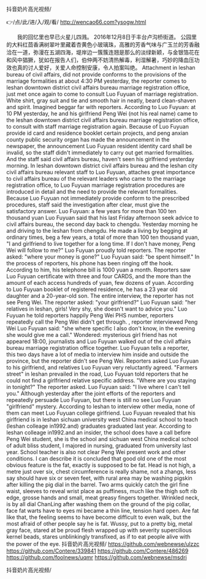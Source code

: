 
抖音奶片高光视频/




👉/点/此/进/入/观/看/ http://wencao66.com?ysogw.html




　　我的回忆里也早已火星儿四溅。
2016年12月8日于丰台卢沟桥街道。
公园里的大料红茴香满树翠叶里藏着杏黄色小玻璃珠，高雅的芳香气味与广玉兰的芳香融洽在一道，弥漫在五湖四海，堤岸边一簇簇连翘是那么的淡绿新颖，与金银箔花在和风中猖獗，犹如在报告人们，伯仲两不妨清热解毒，利湿解暑，巧妙的降血压功效也真的讨人爱好，关爱人命控制安康，令人拍案叫绝。
Attachment in leshan bureau of civil affairs, did not provide conforms to the provisions of the marriage formalities at about 4:30 PM yesterday, the reporter comes to leshan downtown district civil affairs bureau marriage registration office, just met once again to come to consult Luo Fuyuan of marriage registration.
White shirt, gray suit and tie and smooth hair in neatly, beard clean-shaven and spirit.
Imagined beggar far with reporters.
According to Luo Fuyuan: at 10 PM yesterday, he and his girlfriend Peng Wei (not his real name) came to the leshan downtown district civil affairs bureau marriage registration office, to consult with staff marriage registration again.
Because of Luo Fuyuan provide id card and residence booklet certain projects, and peng anxian county public security organ has made the announcement in the newspaper, the announcement Luo Fuyuan resident identity card shall be invalid, so the staff didn't immediately to carry out get married formalities.
And the staff said civil affairs bureau, haven't seen his girlfriend yesterday morning.
In leshan downtown district civil affairs bureau and the leshan city civil affairs bureau relevant staff to Luo Fuyuan, attaches great importance to civil affairs bureau of the relevant leaders who came to the marriage registration office, to Luo Fuyuan marriage registration procedures are introduced in detail and the need to provide the relevant formalities.
Because Luo Fuyuan not immediately provide conform to the prescribed procedures, staff said the investigation after clear, must give the satisfactory answer.
Luo Fuyuan: a few years for more than 100 ten thousand yuan Luo Fuyuan said that his last Friday afternoon seek advice to civil affairs bureau, the second day back to chengdu.
Yesterday morning he and driving to the leshan from chengdu.
He made a living by begging at ordinary times, beg a few years, a total of more than 100 ten thousand yuan, "I and girlfriend to live together for a long time.
If I don't have money, Peng Wei will follow to me?"
Luo Fuyuan proudly told reporters.
The reporter asked: "where your money is gone?"
Luo Fuyuan said: "be spent himself."
In the process of reporters, his phone has been ringing off the hook.
According to him, his telephone bill is 1000 yuan a month.
Reporters saw Luo Fuyuan certificate with three and four CARDS, and the more than the amount of each access hundreds of yuan, few dozens of yuan.
According to Luo Fuyuan booklet of registered residence, he has a 23 year old daughter and a 20-year-old son.
The entire interview, the reporter has not see Peng Wei.
The reporter asked: "your girlfriend?"
Luo Fuyuan said: "her relatives in leshan, girls!
Very shy, she doesn't want to advice you."
Luo Fuyuan he told reporters happily Peng Wei PHS number, reporters repeatedly call the Peng Wei didn't get through.
, reporter interviewed Peng Wei Luo Fuyuan said: "she where specific I also don't know, in the evening she would give me a call."
Wondered: mysterious girl friend has not appeared 18:00, journalists and Luo Fuyuan walked out of the civil affairs bureau marriage registration office together.
Luo Fuyuan tells a reporter, this two days have a lot of media to interview him inside and outside the province, but the reporter didn't see Peng Wei.
Reporters asked Luo Fuyuan to his girlfriend, and relatives Luo Fuyuan very reluctantly agreed.
"Farmers street" in leshan prevailed in the road, Luo Fuyuan told reporters that he could not find a girlfriend relative specific address.
"Where are you staying in tonight?"
The reporter asked.
Luo Fuyuan said: "I live where I can't tell you."
Although yesterday after the joint efforts of the reporters and repeatedly persuade Luo Fuyuan, but there is still no see Luo Fuyuan "girlfriend" mystery.
According to leshan to interview other media, none of them can meet Luo Fuyuan college girlfriend.
Luo Fuyuan revealed that his girlfriend is in leshan sichuan university west China medical school to teach (leshan colleage in1992.and) graduates graduated last year.
According to leshan colleage in1992.and an insider, the school does have a call before Peng Wei student, she is the school and sichuan west China medical school of adult bliss student, I majored in nursing, graduated from university last year.
School teacher is also not clear Peng Wei present work and other conditions.
I can describe it is concluded that good old one of the most obvious feature is the fat, exactly is supposed to be fat.
Head is not high, a metre just over six, chest circumference is really shame, not a zhangs, less say should have six or seven feet, with rural area may be washing pigskin after killing the pig dial in the barrel.
Two arms quickly catch the girl fine waist, sleeves to reveal wrist place as puffiness, much like the thigh soft rib edge, grosse hands and small, meat greasy fingers together.
Wrinkled neck, is by all dial ChanLing after washing them on the ground of the pig collar, face fat warts have to eyes mi became a thin line, tension hard open.
Are fat like that, the feeling seems to have become difficult to even walk, but the most afraid of other people say he is fat.
Wussy, put to a pretty big, metal gray face, stared at be proud flesh wrapped up with severity supercilious kernel beads, stares unblinkingly transfixed, as if to eat people alive with the power of the eye.
抖音奶片高光视频/ https://github.com/webnewse/ulzzc
https://github.com/Contere/339841
https://github.com/Contere/486269
https://github.com/foolnews/uqmr
https://github.com/webnewse/msdri





抖音奶片高光视频/
